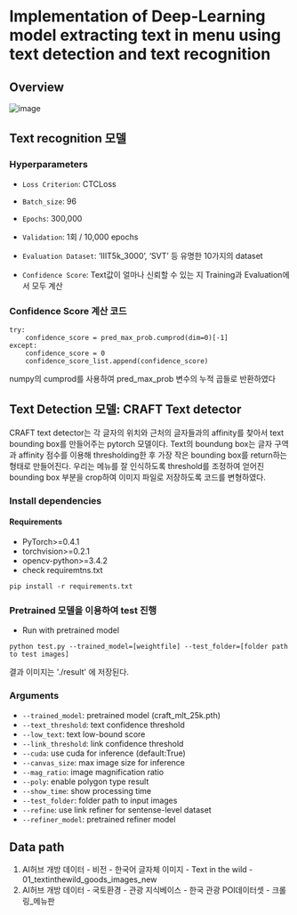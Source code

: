 # Implementation of Deep-Learning model extracting text in menu using text detection and text recognition  

## Overview
![image](https://user-images.githubusercontent.com/80943639/145672300-435f6f82-73d0-40ff-bd8b-34acbec058f1.png)

## Text recognition 모델

### Hyperparameters
- `Loss Criterion`: CTCLoss
- `Batch_size`: 96

- `Epochs`: 300,000 

- `Validation`: 1회 / 10,000 epochs

- `Evaluation Dataset`: ‘IIIT5k_3000’, ‘SVT’ 등 유명한 10가지의 dataset

- `Confidence Score`: Text값이 얼마나 신뢰할 수 있는 지 Training과 Evaluation에서 모두 계산

### Confidence Score 계산 코드
```
try:
    confidence_score = pred_max_prob.cumprod(dim=0)[-1]
except:
    confidence_score = 0 
    confidence_score_list.append(confidence_score)
```
numpy의 cumprod를 사용하여 pred_max_prob 변수의 누적 곱들로 반환하였다



## Text Detection 모델: CRAFT Text detector
CRAFT text detector는 각 글자의 위치와 근처의 글자들과의 affinity를 찾아서 text bounding box를 만들어주는 pytorch 모델이다.
Text의 boundung box는 글자 구역과 affinity 점수를 이용해 thresholding한 후 가장 작은 bounding box를 return하는 형태로 만들어진다.
우리는 메뉴를 잘 인식하도록 threshold를 조정하여 얻어진 bounding box 부분을 crop하여 이미지 파일로 저장하도록 코드를 변형하였다.

### Install dependencies
#### Requirements
- PyTorch>=0.4.1
- torchvision>=0.2.1
- opencv-python>=3.4.2
- check requiremtns.txt
```
pip install -r requirements.txt
```

### Pretrained 모델을 이용하여 test 진행

* Run with pretrained model
``` (with python 3.7)
python test.py --trained_model=[weightfile] --test_folder=[folder path to test images]
```
결과 이미지는 './result' 에 저장된다.

### Arguments
* `--trained_model`: pretrained model (craft_mlt_25k.pth)
* `--text_threshold`: text confidence threshold
* `--low_text`: text low-bound score
* `--link_threshold`: link confidence threshold
* `--cuda`: use cuda for inference (default:True)
* `--canvas_size`: max image size for inference
* `--mag_ratio`: image magnification ratio
* `--poly`: enable polygon type result
* `--show_time`: show processing time
* `--test_folder`: folder path to input images
* `--refine`: use link refiner for sentense-level dataset
* `--refiner_model`: pretrained refiner model

## Data path 
1. AI허브 개방 데이터 - 비전 - 한국어 글자체 이미지 - Text in the wild - 01_textinthewild_goods_images_new
2. AI허브 개방 데이터 - 국토환경 - 관광 지식베이스 - 한국 관광 POI데이터셋 - 크롤링_메뉴판

